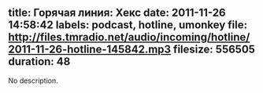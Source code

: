 title: Горячая линия: Хекс
date: 2011-11-26 14:58:42
labels: podcast, hotline, umonkey
file: http://files.tmradio.net/audio/incoming/hotline/2011-11-26-hotline-145842.mp3
filesize: 556505
duration: 48
---
No description.

